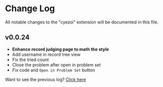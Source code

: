 # Change Log

All notable changes to the "cyezoi" extension will be documented in this file.

## v0.0.24

- **Enhance record judging page to math the style**
- Add username in record tree view
- Fix the tried count
- Close the problem after open in problem set
- Fix code and `Open in Problem Set` button

Want to see the previous log? [Click here](https://github.com/CYEZOI/cyezoi-helper/commits/main/CHANGELOG.md)
